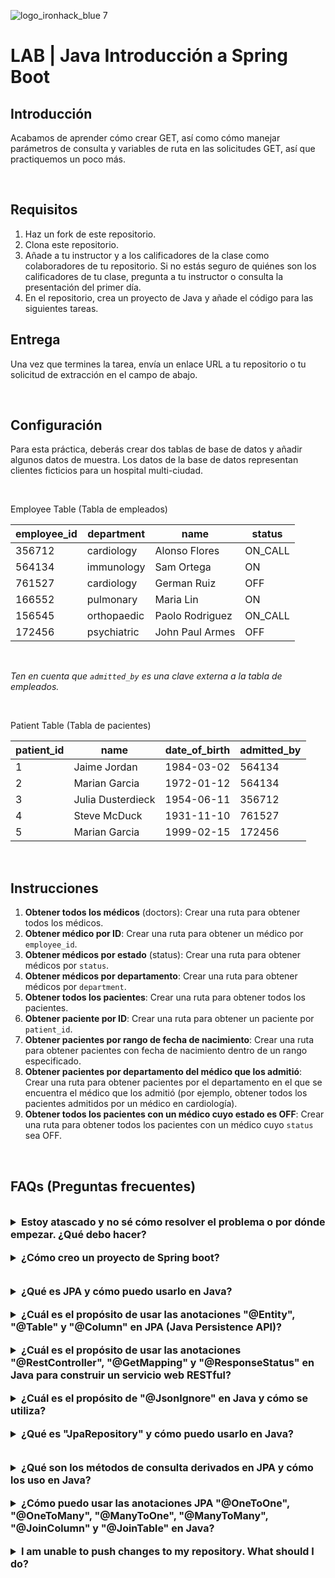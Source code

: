 
![logo_ironhack_blue 7](https://user-images.githubusercontent.com/23629340/40541063-a07a0a8a-601a-11e8-91b5-2f13e4e6b441.png)

# LAB | Java Introducción a Spring Boot

## Introducción

Acabamos de aprender cómo crear GET, así como cómo manejar parámetros de consulta y variables de ruta en las solicitudes GET, así que practiquemos un poco más.

<br>

## Requisitos

1. Haz un fork de este repositorio.
2. Clona este repositorio.
3. Añade a tu instructor y a los calificadores de la clase como colaboradores de tu repositorio. Si no estás seguro de quiénes son los calificadores de tu clase, pregunta a tu instructor o consulta la presentación del primer día.
4. En el repositorio, crea un proyecto de Java y añade el código para las siguientes tareas.

## Entrega

Una vez que termines la tarea, envía un enlace URL a tu repositorio o tu solicitud de extracción en el campo de abajo.

<br>

## Configuración

Para esta práctica, deberás crear dos tablas de base de datos y añadir algunos datos de muestra. Los datos de la base de datos representan clientes ficticios para un hospital multi-ciudad.

<br>

Employee Table (Tabla de empleados)

| employee_id | department  | name            | status  |
| ----------- | ----------- | --------------- | ------- |
| 356712      | cardiology  | Alonso Flores   | ON_CALL |
| 564134      | immunology  | Sam Ortega      | ON      |
| 761527      | cardiology  | German Ruiz     | OFF     |
| 166552      | pulmonary   | Maria Lin       | ON      |
| 156545      | orthopaedic | Paolo Rodriguez | ON_CALL |
| 172456      | psychiatric | John Paul Armes | OFF     |

<br>

*Ten en cuenta que `admitted_by` es una clave externa a la tabla de empleados.*

<br>

Patient Table (Tabla de pacientes)

| patient_id | name              | date_of_birth | admitted_by |
| ---------- | ----------------- | ------------- | ----------- |
| 1          | Jaime Jordan      | 1984-03-02    | 564134      |
| 2          | Marian Garcia     | 1972-01-12    | 564134      |
| 3          | Julia Dusterdieck | 1954-06-11    | 356712      |
| 4          | Steve McDuck      | 1931-11-10    | 761527      |
| 5          | Marian Garcia     | 1999-02-15    | 172456      |

<br>

## Instrucciones

1. **Obtener todos los médicos** (doctors): Crear una ruta para obtener todos los médicos.
2. **Obtener médico por ID**: Crear una ruta para obtener un médico por `employee_id`.
3. **Obtener médicos por estado** (status): Crear una ruta para obtener médicos por `status`.
4. **Obtener médicos por departamento**: Crear una ruta para obtener médicos por `department`.
5. **Obtener todos los pacientes**: Crear una ruta para obtener todos los pacientes.
6. **Obtener paciente por ID**: Crear una ruta para obtener un paciente por `patient_id`.
7. **Obtener pacientes por rango de fecha de nacimiento**: Crear una ruta para obtener pacientes con fecha de nacimiento dentro de un rango especificado.
8. **Obtener pacientes por departamento del médico que los admitió**: Crear una ruta para obtener pacientes por el departamento en el que se encuentra el médico que los admitió (por ejemplo, obtener todos los pacientes admitidos por un médico en cardiología).
9. **Obtener todos los pacientes con un médico cuyo estado es OFF**: Crear una ruta para obtener todos los pacientes con un médico cuyo `status` sea OFF.

<br>

## FAQs (Preguntas frecuentes)

<br>

<details>
  <summary style="font-size: 16px; cursor: pointer; outline: none; font-weight: bold;">Estoy atascado y no sé cómo resolver el problema o por dónde empezar. ¿Qué debo hacer?</summary>

  <br> <!-- ✅ -->

  Si estás atascado en tu código y no sabes cómo resolver el problema o por dónde empezar, debes dar un paso atrás y tratar de formular una pregunta clara y directa sobre el problema específico que enfrentas. El proceso que seguirás al tratar de definir esta pregunta te ayudará a limitar el problema y a encontrar soluciones potenciales.

  Por ejemplo, ¿estás enfrentando un problema porque no entiendes el concepto o estás recibiendo un mensaje de error que no sabes cómo arreglar? Por lo general, es útil intentar formular el problema de la manera más clara posible, incluyendo cualquier mensaje de error que estés recibiendo. Esto puede ayudarte a comunicar el problema a otras personas y, potencialmente, a obtener ayuda de tus compañeros o recursos en línea.

  Una vez que tengas una comprensión clara del problema, deberías poder comenzar a trabajar hacia la solución.

</details>
  
  <br>

<details>
  <summary style="font-size: 16px; cursor: pointer; outline: none; font-weight: bold;">¿Cómo creo un proyecto de Spring boot?</summary>

  <br> <!-- ✅ -->

Spring boot es un framework para crear aplicaciones autónomas y de calidad de producción que son fáciles de lanzar y ejecutar. La mejor manera de crear un proyecto de Spring boot es usar el sitio web Spring Initializer. El sitio web proporciona una manera conveniente de generar una estructura básica de proyecto con todas las dependencias y configuraciones necesarias.

- Paso 1: Ve a [start.spring.io](https://start.spring.io/)
- Paso 2: Elige el tipo de proyecto que desea crear, como Maven o Gradle.
- Paso 3: Selecciona la versión de Spring Boot que deseas utilizar.
- Paso 4: Elige las dependencias que necesitas para tu proyecto. Algunas dependencias comunes incluyen web, jpa y data-jpa.
- Paso 5: Haz clic en el botón "Generar" para descargar los archivos del proyecto.

Como alternativa, puedes usar un Entorno de Desarrollo Integrado (IDE) como Eclipse o IntelliJ IDEA. Estos IDEs tienen complementos para crear proyectos de Spring boot, lo que facilita la configuración del entorno y el inicio de la codificación.

</details>
  
<br>

<br>

<details>    
 <summary style="font-size: 16px; cursor: pointer; outline: none; font-weight: bold;">¿Qué es JPA y cómo puedo usarlo en Java?</summary>
 
 <!-- ✅ -->    

JPA significa Interfaz de Persistencia Java, que es una especificación Java para acceder, persistir y gestionar datos entre objetos Java y una base de datos relacional. JPA proporciona una interfaz estándar para acceder a bases de datos, reduciendo la necesidad de código personalizado de acceso a datos y permitiendo una gestión eficiente de las conexiones a la base de datos.

Para usar JPA en Java, necesitarás incluir las dependencias necesarias en tu proyecto, como la implementación JPA de Hibernate y crear clases de entidades para representar tus datos. Estas clases de entidades serán anotadas con anotaciones específicas de JPA, como `@Entity` y `@Id`, para indicar la asignación entre la clase Java y la tabla de la base de datos.

Aquí hay un fragmento de código para mostrar cómo crear una clase de entidad JPA en Java:

  ```java
  @Entity
  public class Employee {
    @Id
    @GeneratedValue(strategy=GenerationType.IDENTITY)
    private int id;

    private String name;
    private int age;
    private String position;

    // Getters and Setters for the attributes
  }
  ```  

</details>   

<br>


<details>  
  <summary style="font-size: 16px; cursor: pointer; outline: none; font-weight: bold;">¿Cuál es el propósito de usar las anotaciones "@Entity", "@Table" y "@Column" en JPA (Java Persistence API)?</summary>  

 <br> <!-- ✅ -->  

Las anotaciones `@Entity`, `@Table` y `@Column` en JPA (Java Persistence API) se utilizan para mapear objetos Java a tablas de bases de datos relacionales.

`@Entity` se utiliza para marcar una clase como una entidad persistente. Esto significa que las instancias de la clase pueden almacenarse en una base de datos.

`@Table` se utiliza para definir el nombre de la tabla de base de datos a la que se asignará la entidad.

`@Column` se utiliza para definir las columnas en la tabla que corresponden a los atributos de la entidad.

Aquí hay un ejemplo de cómo usar estas anotaciones:

  ```java
  @Entity
  @Table(name="employee")
  public class Employee {

    @Id
    @GeneratedValue(strategy=GenerationType.AUTO)
    @Column(name="id")
    private int id;

    @Column(name="first_name")
    private String firstName;

    @Column(name="last_name")
    private String lastName;

    //getters and setters
  }
  ```

  En este ejemplo, la clase `Employee` se marca como una entidad persistente usando la anotación `@Entity`. El nombre de la tabla de base de datos se define usando la anotación `@Table` como "employee" (empleado). Los atributos `id`, `firstName` y `lastName` se mapean a columnas en la tabla "employee" (empleado) usando la anotación `@Column`.

</details>  

<br>


<details>
  <summary style="font-size: 16px; cursor: pointer; outline: none; font-weight: bold;">¿Cuál es el propósito de usar las anotaciones "@RestController", "@GetMapping" y "@ResponseStatus" en Java para construir un servicio web RESTful?</summary>

  <br> <!-- ✅ -->

  La anotación `@RestController` se utiliza en Java para definir una clase como un controlador de servicio web RESTful. Esta anotación permite que la clase maneje solicitudes HTTP y devuelva respuestas HTTP.

  La anotación `@GetMapping` se utiliza para asignar una solicitud HTTP GET específica a un método en una clase de controlador. Esto permite que el método maneje la solicitud y devuelva una respuesta.

  La anotación `@ResponseStatus` se utiliza para establecer el código de estado HTTP para la respuesta devuelta por un método en una clase de controlador.

  Aquí hay un fragmento de código que muestra cómo usar estas anotaciones en Java:

  ```java
  import org.springframework.web.bind.annotation.GetMapping;
  import org.springframework.web.bind.annotation.ResponseStatus;
  import org.springframework.web.bind.annotation.RestController;
  import org.springframework.http.HttpStatus;

  @RestController
  public class ExampleController {

    @GetMapping("/example")
    @ResponseStatus(HttpStatus.OK)
    public String exampleMethod() {
      return "This is a response from a RESTful web service";
    }
  }
  ```

  En este ejemplo, se define la clase `ExampleController` como un controlador de servicio web RESTful utilizando la anotación `@RestController`. El método `exampleMethod` está mapeado a una solicitud HTTP GET específica utilizando la anotación `@GetMapping("/example")` y el código de estado HTTP de la respuesta se establece en `HTTP 200 OK` utilizando la anotación `@ResponseStatus(HttpStatus.OK)`.

</details>

<br>

<details>
  <summary style="font-size: 16px; cursor: pointer; outline: none; font-weight: bold;">¿Cuál es el propósito de "@JsonIgnore" en Java y cómo se utiliza?</summary>

  <br> <!-- ✅ -->

  La anotación `@JsonIgnore` se utiliza en Jackson (una biblioteca popular para el procesamiento de JSON) para ignorar una propiedad al serializar o deserializar un objeto de/a JSON. Esto significa que cuando el objeto se convierte a JSON, la propiedad marcada con `@JsonIgnore` no se incluirá en la representación JSON.

  La anotación `@JsonIgnore` se aplica a una propiedad en una clase de Java para ignorarla durante la serialización o deserialización de JSON. Por ejemplo, consideremos una clase llamada Employee con una propiedad llamada "password". Para ignorar la propiedad "password", podemos anotarla con `@JsonIgnore`:

  ```java
  public class Employee {
    private String name;
    private int age;
    @JsonIgnore
    private String password;

    // getters and setters for the properties
  }
  ```

  Cuando esta clase se serialice a JSON, la propiedad "password" no se incluirá en la representación JSON.

</details>

<br>

<details>    
 <summary style="font-size: 16px; cursor: pointer; outline: none; font-weight: bold;">¿Qué es "JpaRepository" y cómo puedo usarlo en Java?</summary>   
 
 <br> <!-- ✅ -->    
  
  `JpaRepository` es una interfaz de Spring Data que extiende la interfaz `PagingAndSortingRepository`. Proporciona todas las operaciones básicas **CRUD (Create, Read, Update, Delete)** (Crear, Leer, Actualizar, Eliminar) y métodos adicionales para trabajar con **JPA (Java Persistence API)** para interactuar con la base de datos.  
  
  Para usar JpaRepository en su proyecto, siga los siguientes pasos:  
  
  Paso 1: Importa las bibliotecas necesarias  
  
  ```java
  import org.springframework.data.jpa.repository.JpaRepository;
  ```

  Paso 2: Crea una interfaz que extienda `JpaRepository`  
  
  ```java
  public interface MyRepository extends JpaRepository<MyEntity, Long> {

  }
  ```

  **Nota**: En el código anterior, `MyEntity` es la clase de entidad con la que desea interactuar y Long es el tipo de la clave primaria de `MyEntity`.  
    
  Paso 3: Inyecta la interfaz en la clase donde la desees usar.  
  
  ```java
  @Autowired
  private MyRepository myRepository;
  ```

  Paso 4: Ahora puedes usar los métodos proporcionados por `JpaRepository` para interactuar con la base de datos, por ejemplo:  
    
  ```java
  MyEntity myEntity = new MyEntity();
  myRepository.save(myEntity);
  ```

  Con los pasos anteriores, ahora puedes usar `JpaRepository` para interactuar con la base de datos en tu proyecto de Java.  
  
</details>  

<br>

<br>

<details>
  <summary style="font-size: 16px; cursor: pointer; outline: none; font-weight: bold;">¿Qué son los métodos de consulta derivados en JPA y cómo los uso en Java?</summary>

  <br> <!-- ✅ -->
  
  Los métodos de consulta derivados en JPA son métodos en un repositorio JPA que son generados automáticamente por el marco de trabajo basados en los nombres de método. Estos métodos permiten a los desarrolladores realizar operaciones comunes en la base de datos, como encontrar entidades basadas en criterios específicos, ordenamiento, paginación y más, sin tener que escribir manualmente la consulta SQL correspondiente.

  Para utilizar los métodos de consulta derivados en Java con JPA, siga estos pasos:

  1. Cree una interfaz de repositorio JPA: Para empezar, cree una interfaz que extienda `JpaRepository` y especifique la clase de entidad y el tipo de datos de clave primaria. Por ejemplo:

    ```java
    import org.springframework.data.jpa.repository.JpaRepository;
    import org.example.domain.User;

    public interface UserRepository extends JpaRepository<User, Long> {
    }
    ```

   2. Define el nombre del método: A continuación, puedes definir el nombre del método en función de la consulta que desees realizar. Existen varias convenciones que sigue JPA para determinar la consulta que se va a ejecutar, como palabras clave como `findBy`, `readBy`, `queryBy`, `countBy` y `deleteBy`, seguidas del nombre de las propiedades de la entidad. Por ejemplo, para encontrar todos los usuarios con un nombre específico, puedes definir el nombre del método de la siguiente manera:

    ```java
    List<User> findByFirstName(String firstName);
    ```

   3. Inyectar el repositorio: Finalmente, puedes inyectar el repositorio en tu clase de servicio o componente y llamar a los métodos para realizar las operaciones de consulta.

    ```java
    @Autowired
    private UserRepository userRepository;

    public List<User> getUsersByFirstName(String firstName) {
      return userRepository.findByFirstName(firstName);
    }
    ```

  **Nota**: La implementación exacta de los métodos de consulta derivados puede variar dependiendo de la implementación de JPA que esté utilizando (por ejemplo, Hibernate, EclipseLink, etc.). Sin embargo, el concepto básico de utilizar nombres de métodos para generar consultas sigue siendo el mismo.

</details>

<br>

 <details>    
  <summary style="font-size: 16px; cursor: pointer; outline: none; font-weight: bold;">¿Cómo puedo usar las anotaciones JPA "@OneToOne", "@OneToMany", "@ManyToOne", "@ManyToMany", "@JoinColumn" y "@JoinTable" en Java?</summary>    
    
<br> <!-- ✅ -->    
  La API de Persistencia de Java (JPA) proporciona varias anotaciones para mapear relaciones entre entidades en aplicaciones de Java. Estas anotaciones incluyen:    
    
 1. **@OneToOne**: Esta anotación se utiliza para definir una relación uno a uno entre dos entidades. El siguiente código muestra cómo usar la anotación `@OneToOne`:    
    
   ```java
   @Entity
   public class Employee {

     @Id
     @GeneratedValue(strategy = GenerationType.IDENTITY)
     private Long id;

     private String name;

     @OneToOne(cascade = CascadeType.ALL)
     @JoinColumn(name = "address_id", referencedColumnName = "id")
     private Address address;

     // Getters and setters ...
   }

   @Entity
   public class Address {

     @Id
     @GeneratedValue(strategy = GenerationType.IDENTITY)
     private Long id;

     private String street;

     private String city;

     // Getters and setters ...
   }
   ```

2. **@OneToMany & @ManyToOne**: Estas anotaciones se utilizan para definir relaciones uno a muchos y muchos a uno entre dos entidades.  
  
El siguiente código muestra cómo usar la anotación `@OneToMany` y la anotación `@ManyToOne`:  
  
   ```java
   @Entity
   public class Department {

     @Id
     @GeneratedValue(strategy = GenerationType.IDENTITY)
     private Long id;

     private String name;

     @OneToMany(mappedBy = "department")
     private List<Employee> employees;

     // Getters and setters ...
   }

   @Entity
   public class Employee {

     @Id
     @GeneratedValue(strategy = GenerationType.IDENTITY)
     private Long id;

     private String name;

     @ManyToOne
     @JoinColumn(name = "department_id", referencedColumnName = "id")
     private Department department;

     // Getters and setters ...
   }
   ```

3. **@ManyToMany & @JoinColumn & @JoinTable**: La anotación `@ManyToMany` se utiliza en Java para definir una relación muchos a muchos entre dos entidades. Esto significa que múltiples instancias de una entidad pueden estar relacionadas con múltiples instancias de otra entidad.  
  
La anotación `@JoinColumn` se utiliza en Java para especificar la columna de clave externa que se utilizará para unir las dos entidades. La columna de clave externa se utiliza para establecer una relación entre las entidades.  
  
La anotación `@JoinTable` se utiliza en Java para definir una tabla de unión para una relación muchos a muchos. La tabla de unión se utiliza para almacenar la información de la relación entre las dos entidades.  
  
El siguiente código muestra cómo usar las anotaciones `@ManyToMany`, `@JoinColumn` y `@JoinTable`:  
  
   ```java
   @Entity
   public class User {

       @ManyToMany
       @JoinTable(name = "user_role",
       joinColumns = @JoinColumn(name = "user_id"),
       inverseJoinColumns = @JoinColumn(name = "role_id"))
       private List<Role> roles;

   }

   @Entity
   public class Role {

       @ManyToMany(mappedBy = "roles")
       private List<User> users;

   }
   ```

</details>  

<br>

<details>
  <summary style="font-size: 16px; cursor: pointer; outline: none; font-weight: bold;">I am unable to push changes to my repository. What should I do?</summary>

  <br> <!-- ✅ -->

  If you are unable to push changes to your repository, here are a few steps that you can follow:

  1. Check your internet connection: Ensure that your internet connection is stable and working.
  1. Verify your repository URL: Make sure that you are using the correct repository URL to push your changes.
  2. Check Git credentials: Ensure that your Git credentials are up-to-date and correct. You can check your credentials using the following command:

  ```bash
  git config --list
  ```

  4. Update your local repository: Before pushing changes, make sure that your local repository is up-to-date with the remote repository. You can update your local repository using the following command:

  ```bash
  git fetch origin
  ```

  5. Check for conflicts: If there are any conflicts between your local repository and the remote repository, resolve them before pushing changes.
  6. Push changes: Once you have resolved any conflicts and updated your local repository, you can try pushing changes again using the following command:

  ```bash
  git push origin <branch_name>
  ```

</details>